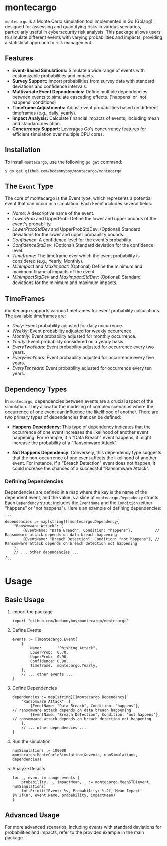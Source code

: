 # montecargo

`montecargo` is a Monte Carlo simulation tool implemented in Go (Golang), designed for assessing and quantifying risks in various scenarios, particularly useful in cybersecurity risk analysis. This package allows users to simulate different events with varying probabilities and impacts, providing a statistical approach to risk management.

## Features

- **Event-Based Simulations:** Simulate a wide range of events with customizable probabilities and impacts.
- **Survey Support:** Import probabilities from survey data with standard deviations and confidence intervals.
- **Multivariate Event Dependencies:** Define multiple dependencies between events to simulate cascading effects. ('happens' or 'not happens' conditions)
- **Timeframe Adjustments:** Adjust event probabilities based on different timeframes (e.g., daily, yearly).
- **Impact Analysis:** Calculate financial impacts of events, including mean and standard deviation.
- **Concurrency Support:** Leverages Go's concurrency features for efficient simulation over multiple CPU cores.

## Installation

To install `montecargo`, use the following `go get` command:

```$ go get github.com/bcdannyboy/montecargo/montecargo```

## The `Event` Type

The core of montecargo is the Event type, which represents a potential event that can occur in a simulation. Each Event includes several fields:

- *Name*: A descriptive name of the event.
- *LowerProb* and UpperProb: Define the lower and upper bounds of the event's probability.
- *LowerProbStdDev* and UpperProbStdDev: (Optional) Standard deviations for the lower and upper probability bounds.
- *Confidence*: A confidence level for the event's probability.
- *ConfidenceStdDev*: (Optional) Standard deviation for the confidence level.
- *Timeframe*: The timeframe over which the event probability is considered (e.g., Yearly, Monthly).
- *MinImpact* and *MaxImpact*: (Optional) Define the minimum and maximum financial impacts of the event.
- *MinImpactStdDev* and *MaxImpactStdDev*: (Optional) Standard deviations for the minimum and maximum impacts.

##  TimeFrames

montecargo supports various timeframes for event probability calculations. The available timeframes are:

- *Daily*: Event probability adjusted for daily occurrence.
- *Weekly*: Event probability adjusted for weekly occurrence.
- *Monthly*: Event probability adjusted for monthly occurrence.
- *Yearly*: Event probability considered on a yearly basis.
- *EveryTwoYears*: Event probability adjusted for occurrence every two years.
- *EveryFiveYears*: Event probability adjusted for occurrence every five years.
- *EveryTenYears*: Event probability adjusted for occurrence every ten years.

## Dependency Types

In `montecargo`, dependencies between events are a crucial aspect of the simulation. They allow for the modeling of complex scenarios where the occurrence of one event can influence the likelihood of another. There are two primary types of dependencies that can be defined:

- **Happens Dependency**: This type of dependency indicates that the occurrence of one event increases the likelihood of another event happening. For example, if a "Data Breach" event happens, it might increase the probability of a "Ransomware Attack".

- **Not Happens Dependency**: Conversely, this dependency type suggests that the non-occurrence of one event affects the likelihood of another event. For instance, if a "Breach Detection" event does not happen, it could increase the chances of a successful "Ransomware Attack".

### Defining Dependencies

Dependencies are defined in a map where the key is the name of the dependent event, and the value is a slice of `montecargo.Dependency` structs. Each `Dependency` struct includes the `EventName` and the `Condition` (either "happens" or "not happens"). Here's an example of defining dependencies:

    ```
    dependencies := map[string][]montecargo.Dependency{
        "Ransomware Attack": {
            {EventName: "Data Breach", Condition: "happens"},          // Ransomware attack depends on data breach happening
            {EventName: "Breach Detection", Condition: "not happens"}, // Ransomware attack depends on breach detection not happening
        },
        // ... other dependencies ...
    }
    ```

# Usage

## Basic Usage

1. import the package

    `import "github.com/bcdannyboy/montecargo/montecargo"`

2. Define Events

    ```
    events := []montecargo.Event{
        {
            Name:       "Phishing Attack",
            LowerProb:  0.70,
            UpperProb:  0.90,
            Confidence: 0.90,
            Timeframe:  montecargo.Yearly,
        },
        // ... other events ...
    }
    ```

3. Define Dependencies

    ```
    dependencies := map[string][]montecargo.Dependency{
		"Ransomware Attack": {
			{EventName: "Data Breach", Condition: "happens"},          // ransomware attack depends on data breach happening
			{EventName: "Breach Detection", Condition: "not happens"}, // ransomware attack depends on breach detection not happening
		},
		// ... other dependencies ...
	}
    ```
4. Run the simulation

    ```
    numSimulations := 100000
	montecargo.MonteCarloSimulation(&events, numSimulations, dependencies)
    ```

5. Analyze Results

    ```
    for _, event := range events {
        probability, _, impactMean, _ := montecargo.MeanSTD(event, numSimulations)
        fmt.Printf("Event: %s, Probability: %.2f, Mean Impact: $%.2f\n", event.Name, probability, impactMean)
    }
    ```

## Advanced Usage

For more advanced scenarios, including events with standard deviations for probabilities and impacts, refer to the provided example in the main package.

